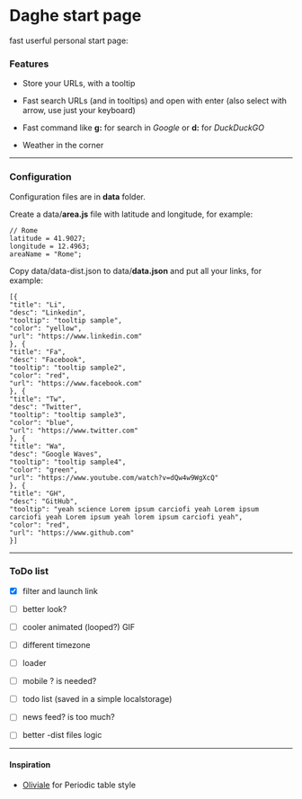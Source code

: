 
# Daghe start page

fast userful personal start page:

  

###  Features

  

- Store your URLs, with a tooltip

- Fast search URLs (and in tooltips) and open with enter (also select with arrow, use just your keyboard)

- Fast command like **g:** for search in *Google* or **d:** for *DuckDuckGO*

- Weather in the corner

  

---

  

###  Configuration

Configuration files are in **data** folder.

  
Create a data/**area.js** file with latitude and longitude, for example:

  

    // Rome
    latitude = 41.9027;
    longitude = 12.4963;
    areaName = "Rome";

  

Copy data/data-dist.json to data/**data.json** and put all your links, for example:

    [{
    "title": "Li",
    "desc": "Linkedin",
    "tooltip": "tooltip sample",
    "color": "yellow",
    "url": "https://www.linkedin.com"
    }, {
    "title": "Fa",
    "desc": "Facebook",
    "tooltip": "tooltip sample2",
    "color": "red",
    "url": "https://www.facebook.com"
    }, {
    "title": "Tw",
    "desc": "Twitter",
    "tooltip": "tooltip sample3",
    "color": "blue",
    "url": "https://www.twitter.com"
    }, {
    "title": "Wa",
    "desc": "Google Waves",
    "tooltip": "tooltip sample4",
    "color": "green",
    "url": "https://www.youtube.com/watch?v=dQw4w9WgXcQ"
    }, {
    "title": "GH",
    "desc": "GitHub",
    "tooltip": "yeah science Lorem ipsum carciofi yeah Lorem ipsum carciofi yeah Lorem ipsum yeah lorem ipsum carciofi yeah",
    "color": "red",
    "url": "https://www.github.com"
    }]

  
  

----

  

###  ToDo list

 - [x] filter and launch link
 - [ ] better look?
 - [ ] cooler animated (looped?) GIF
 - [ ] different timezone
 - [ ] loader
 - [ ] mobile ? is needed?
 - [ ] todo list (saved in a simple localstorage)
 - [ ] news feed? is too much?
 - [ ] better -dist files logic

  

----

  

####  Inspiration

- [Oliviale](https://github.com/oliviale) for Periodic table style